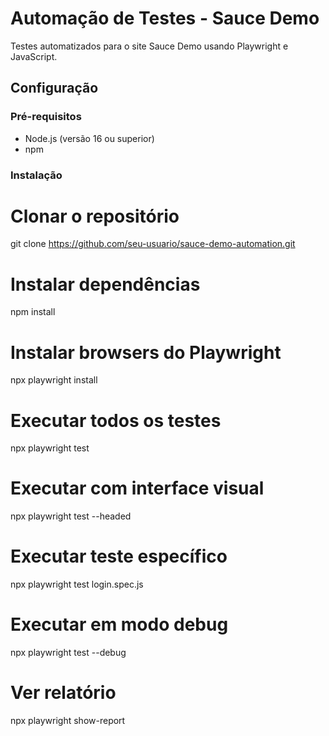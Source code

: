 # Automação de Testes - Sauce Demo

Testes automatizados para o site Sauce Demo usando Playwright e JavaScript.

## Configuração

### Pré-requisitos

- Node.js (versão 16 ou superior)
- npm

### Instalação

# Clonar o repositório

git clone https://github.com/seu-usuario/sauce-demo-automation.git

# Instalar dependências

npm install

# Instalar browsers do Playwright

npx playwright install

# Executar todos os testes

npx playwright test

# Executar com interface visual

npx playwright test --headed

# Executar teste específico

npx playwright test login.spec.js

# Executar em modo debug

npx playwright test --debug

# Ver relatório

npx playwright show-report

